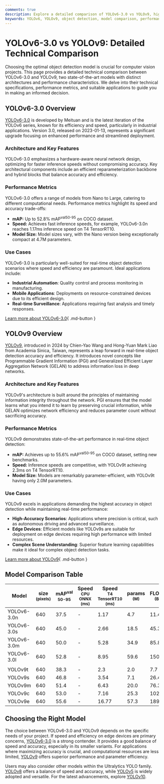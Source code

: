 ```yaml
---
comments: true
description: Explore a detailed comparison of YOLOv6-3.0 vs YOLOv9, highlighting performance, architecture, metrics, and use cases to choose the best object detection model.
keywords: YOLOv6, YOLOv9, object detection, model comparison, performance metrics, computer vision, neural networks, Ultralytics, real-time detection
---
```


# YOLOv6-3.0 vs YOLOv9: Detailed Technical Comparison

Choosing the optimal object detection model is crucial for computer vision projects. This page provides a detailed technical comparison between YOLOv6-3.0 and YOLOv9, two state-of-the-art models with distinct architectures and performance characteristics. We delve into their technical specifications, performance metrics, and suitable applications to guide you in making an informed decision.

<script async src="https://cdn.jsdelivr.net/npm/chart.js"></script>
<script defer src="../../javascript/benchmark.js"></script>

<canvas id="modelComparisonChart" width="1024" height="400" active-models='["YOLOv6-3.0", "YOLOv9"]'></canvas>

## YOLOv6-3.0 Overview

[YOLOv6-3.0](https://docs.ultralytics.com/models/yolov6/) is developed by Meituan and is the latest iteration of the YOLOv6 series, known for its efficiency and speed, particularly in industrial applications. Version 3.0, released on 2023-01-13, represents a significant upgrade focusing on enhanced performance and streamlined deployment.

### Architecture and Key Features

YOLOv6-3.0 emphasizes a hardware-aware neural network design, optimizing for faster inference speeds without compromising accuracy. Key architectural components include an efficient reparameterization backbone and hybrid blocks that balance accuracy and efficiency.

### Performance Metrics

YOLOv6-3.0 offers a range of models from Nano to Large, catering to different computational needs. Performance metrics highlight its speed and accuracy trade-offs:

- **mAP:** Up to 52.8% mAP<sup>val50-95</sup> on COCO dataset.
- **Speed:** Achieves fast inference speeds, for example, YOLOv6-3.0n reaches 1.17ms inference speed on T4 TensorRT10.
- **Model Size:** Model sizes vary, with the Nano version being exceptionally compact at 4.7M parameters.

### Use Cases

YOLOv6-3.0 is particularly well-suited for real-time object detection scenarios where speed and efficiency are paramount. Ideal applications include:

- **Industrial Automation**: Quality control and process monitoring in manufacturing.
- **Mobile Applications**: Deployments on resource-constrained devices due to its efficient design.
- **Real-time Surveillance**: Applications requiring fast analysis and timely responses.

[Learn more about YOLOv6-3.0](https://docs.ultralytics.com/models/yolov6/){ .md-button }

## YOLOv9 Overview

[YOLOv9](https://docs.ultralytics.com/models/yolov9/), introduced in 2024 by Chien-Yao Wang and Hong-Yuan Mark Liao from Academia Sinica, Taiwan, represents a leap forward in real-time object detection accuracy and efficiency. It introduces novel concepts like Programmable Gradient Information (PGI) and Generalized Efficient Layer Aggregation Network (GELAN) to address information loss in deep networks.

### Architecture and Key Features

YOLOv9's architecture is built around the principles of maintaining information integrity throughout the network. PGI ensures that the model learns what you intend it to learn by preserving crucial information, while GELAN optimizes network efficiency and reduces parameter count without sacrificing accuracy.

### Performance Metrics

YOLOv9 demonstrates state-of-the-art performance in real-time object detection:

- **mAP:** Achieves up to 55.6% mAP<sup>val50-95</sup> on COCO dataset, setting new benchmarks.
- **Speed:** Inference speeds are competitive, with YOLOv9t achieving 2.3ms on T4 TensorRT10.
- **Model Size:** Models are remarkably parameter-efficient, with YOLOv9t having only 2.0M parameters.

### Use Cases

YOLOv9 excels in applications demanding the highest accuracy in object detection while maintaining real-time performance:

- **High-Accuracy Scenarios**: Applications where precision is critical, such as autonomous driving and advanced surveillance.
- **Edge Devices**: Efficient models like YOLOv9s are suitable for deployment on edge devices requiring high performance with limited resources.
- **Complex Scene Understanding**: Superior feature learning capabilities make it ideal for complex object detection tasks.

[Learn more about YOLOv9](https://docs.ultralytics.com/models/yolov9/){ .md-button }

## Model Comparison Table

| Model       | size<br><sup>(pixels) | mAP<sup>val<br>50-95 | Speed<br><sup>CPU ONNX<br>(ms) | Speed<br><sup>T4 TensorRT10<br>(ms) | params<br><sup>(M) | FLOPs<br><sup>(B) |
| ----------- | --------------------- | -------------------- | ------------------------------ | ----------------------------------- | ------------------ | ----------------- |
| YOLOv6-3.0n | 640                   | 37.5                 | -                              | 1.17                                | 4.7                | 11.4              |
| YOLOv6-3.0s | 640                   | 45.0                 | -                              | 2.66                                | 18.5               | 45.3              |
| YOLOv6-3.0m | 640                   | 50.0                 | -                              | 5.28                                | 34.9               | 85.8              |
| YOLOv6-3.0l | 640                   | 52.8                 | -                              | 8.95                                | 59.6               | 150.7             |
|             |                       |                      |                                |                                     |                    |                   |
| YOLOv9t     | 640                   | 38.3                 | -                              | 2.3                                 | 2.0                | 7.7               |
| YOLOv9s     | 640                   | 46.8                 | -                              | 3.54                                | 7.1                | 26.4              |
| YOLOv9m     | 640                   | 51.4                 | -                              | 6.43                                | 20.0               | 76.3              |
| YOLOv9c     | 640                   | 53.0                 | -                              | 7.16                                | 25.3               | 102.1             |
| YOLOv9e     | 640                   | 55.6                 | -                              | 16.77                               | 57.3               | 189.0             |

## Choosing the Right Model

The choice between YOLOv6-3.0 and YOLOv9 depends on the specific needs of your project. If speed and efficiency on edge devices are primary concerns, [YOLOv6-3.0](https://docs.ultralytics.com/models/yolov6/) is a strong contender. It provides a good balance of speed and accuracy, especially in its smaller variants. For applications where maximizing accuracy is crucial, and computational resources are less limited, [YOLOv9](https://docs.ultralytics.com/models/yolov9/) offers superior performance and parameter efficiency.

Users may also consider other models within the Ultralytics YOLO family. [YOLOv8](https://docs.ultralytics.com/models/yolov8/) offers a balance of speed and accuracy, while [YOLOv5](https://docs.ultralytics.com/models/yolov5/) is widely adopted and versatile. For the latest advancements, explore [YOLOv10](https://docs.ultralytics.com/models/yolov10/).

